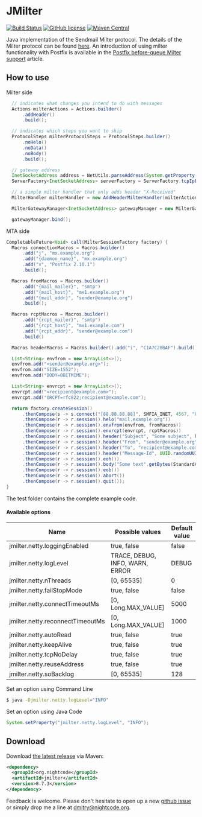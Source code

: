 # JMilter

[![Build Status](https://github.com/nightcode/jmilter/actions/workflows/maven.yml/badge.svg)](https://github.com/nightcode/jmilter/actions/workflows/maven.yml)
[![GitHub license](https://img.shields.io/github/license/nightcode/jmilter.svg)](https://github.com/nightcode/jmilter/blob/master/LICENSE)
[![Maven Central](https://img.shields.io/maven-central/v/org.nightcode/jmilter.svg)](http://search.maven.org/#search%7Cga%7C1%7Cg%3Aorg.nightcode%20AND%20a%3Ajmilter)

Java implementation of the Sendmail Milter protocol. The details of the Milter protocol can be found [here][1].
An introduction of using milter functionality with Postfix is available in the [Postfix before-queue Milter support][2] article.

How to use
----------

Milter side

```java
  // indicates what changes you intend to do with messages
  Actions milterActions = Actions.builder()
      .addHeader()
      .build();

  // indicates which steps you want to skip
  ProtocolSteps milterProtocolSteps = ProtocolSteps.builder()
      .noHelo()
      .noData()
      .noBody()
      .build();

  // gateway address
  InetSocketAddress address = NetUtils.parseAddress(System.getProperty("jmilter.address", "0.0.0.0:4545"));
  ServerFactory<InetSocketAddress> serverFactory = ServerFactory.tcpIpFactory(address);

  // a simple milter handler that only adds header "X-Received"
  MilterHandler milterHandler = new AddHeaderMilterHandler(milterActions, milterProtocolSteps);

  MilterGatewayManager<InetSocketAddress> gatewayManager = new MilterGatewayManager<>(serverFactory, milterHandler);

  gatewayManager.bind();
```

MTA side

```java
CompletableFuture<Void> call(MilterSessionFactory factory) {
  Macros connectionMacros = Macros.builder()
      .add("j", "mx.example.org")
      .add("{daemon_name}", "mx.example.org")
      .add("v", "Postfix 2.10.1")
      .build();

  Macros fromMacros = Macros.builder()
      .add("{mail_mailer}", "smtp")
      .add("{mail_host}", "mx1.example.org")
      .add("{mail_addr}", "sender@example.org")
      .build();

  Macros rcptMacros = Macros.builder()
      .add("{rcpt_mailer}", "smtp")
      .add("{rcpt_host}", "mx1.example.com")
      .add("{rcpt_addr}", "sender@example.com")
      .build()

  Macros headerMacros = Macros.builder().add("i", "C1A7C20BAF").build();

  List<String> envfrom = new ArrayList<>();
  envfrom.add("<sender@example.org>");
  envfrom.add("SIZE=1552");
  envfrom.add("BODY=8BITMIME");

  List<String> envrcpt = new ArrayList<>();
  envrcpt.add("<recipient@example.com>");
  envrcpt.add("ORCPT=rfc822;recipient@example.com");

  return factory.createSession()
      .thenCompose(s -> s.connect("[88.88.88.88]", SMFIA_INET, 4567, "88.88.88.88", connectionMacros))
      .thenCompose(r -> r.session().helo("mail.example.org"))
      .thenCompose(r -> r.session().envfrom(envfrom, fromMacros))
      .thenCompose(r -> r.session().envrcpt(envrcpt, rcptMacros))
      .thenCompose(r -> r.session().header("Subject", "Some subject", headerMacros))
      .thenCompose(r -> r.session().header("From", "sender@example.org", headerMacros))
      .thenCompose(r -> r.session().header("To", "recipient@example.com", headerMacros))
      .thenCompose(r -> r.session().header("Message-Id", UUID.randomUUID() + "@example.org", headerMacros))
      .thenCompose(r -> r.session().eoh())
      .thenCompose(r -> r.session().body("Some text".getBytes(StandardCharsets.UTF_8)))
      .thenCompose(r -> r.session().eob())
      .thenCompose(r -> r.session().abort())
      .thenCompose(r -> r.session().quit());
}

```

The test folder contains the complete example code.

#### Available options

| Name                             | Possible values                 | Default value |
|----------------------------------|---------------------------------|---------------|
| jmilter.netty.loggingEnabled     | true, false                     | false         |
| jmilter.netty.logLevel           | TRACE, DEBUG, INFO, WARN, ERROR | DEBUG         |
| jmilter.netty.nThreads           | [0, 65535]                      | 0             |
| jmilter.netty.failStopMode       |  true, false                    | false         |
| jmilter.netty.connectTimeoutMs   | [0, Long.MAX_VALUE]             | 5000          |
| jmilter.netty.reconnectTimeoutMs | [0, Long.MAX_VALUE]             | 1000          |
| jmilter.netty.autoRead           | true, false                     | true          |
| jmilter.netty.keepAlive          | true, false                     | true          |
| jmilter.netty.tcpNoDelay         | true, false                     | true          |
| jmilter.netty.reuseAddress       | true, false                     | true          |
| jmilter.netty.soBacklog          | [0, 65535]                      | 128           |

Set an option using Command Line
```bash
$ java -Djmilter.netty.logLevel="INFO"
```

Set an option using Java Code
```java
System.setProperty("jmilter.netty.logLevel", "INFO");
```

Download
--------

Download [the latest release][3] via Maven:
```xml
<dependency>
  <groupId>org.nightcode</groupId>
  <artifactId>jmilter</artifactId>
  <version>0.7.3</version>
</dependency>
```

Feedback is welcome. Please don't hesitate to open up a new [github issue](https://github.com/nightcode/jmilter/issues) or simply drop me a line at <dmitry@nightcode.org>.


 [1]: https://raw.githubusercontent.com/avar/sendmail-pmilter/master/doc/milter-protocol.txt
 [2]: http://www.postfix.org/MILTER_README.html
 [3]: https://oss.sonatype.org/service/local/artifact/maven/redirect?r=releases&g=org.nightcode&a=jmilter&v=LATEST
